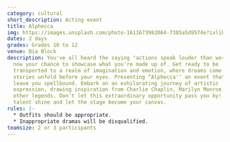 ```yaml
---
category: cultural
short_description: Acting event
title: Alphecca
img: https://images.unsplash.com/photo-1611673982064-7385a5d9574e?ixlib=rb-4.0.3&ixid=M3wxMjA3fDB8MHxzZWFyY2h8M3x8ZHJhbWF8ZW58MHx8MHx8fDA%3D&auto=format&fit=crop&w=900&q=60
dates: 2 days
grades: Grades 10 to 12
venue: Bia Block
description: You've all heard the saying "actions speak louder than words", it's
  now your chance to showcase what you're made up of. Get ready to be
  transported to a realm of imagination and emotion, where dreams come alive and
  stories unfold before your eyes. Presenting “Alphecca'' an event that will
  leave you spellbound. Embark on an exhilarating journey of artistic
  expression, drawing inspiration from Charlie Chaplin, Marilyn Monroe, and
  other legends. Don't let this extraordinary opportunity pass you by! Let your
  talent shine and let the stage become your canvas.
rules: |-
  * Outfits should be appropriate.
  * Inappropriate dramas will be disqualified.
teamsize: 2 or 3 participants
---
```

